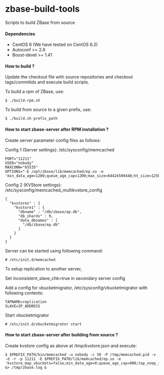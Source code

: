 zbase-build-tools
=================

Scripts to build ZBase from source

#### Dependencies
 * CentOS 6 (We have tested on CentOS 6.2)
 * Autoconf >= 2.6
 * Boost-devel >= 1.41


#### How to build ?

Update the checkout file with source repositories and checkout tags/commitids and execute build scripts.

To build a rpm of ZBase, use:

    $ ./build-rpm.sh

To build from source to a given prefix, use:

    $ ./build.sh prefix_path

#### How to start zbase-server after RPM installation ?

Create server parameter config files as follows:

Config 1 (Server settings): /etc/sysconfig/memcached

    PORT="11211"
    USER="nobody"
    MAXCONN="65535"
    OPTIONS="-E /opt/zbase/lib/memcached/ep.so -e 'min_data_age=1200;queue_age_cap=1200;max_size=64424509440;ht_size=12582917;chk_max_items=500000;chk_period=3600;keep_closed_chks=true;restore_file_checks=false;restore_mode=false;inconsistent_slave_chk=false;ht_locks=100000;tap_keepalive=600;max_evict_entries=2000000;kvstore_config_file=/etc/sysconfig/memcached_multikvstore_config'"

Config 2 (KVStore settings): /etc/sysconfig/memcached_multikvstore_config

    {
      "kvstores" : {
        "kvstore1" : {
          "dbname" : "/db/zbase/ep.db",
          "db_shards" : 9,
          "data_dbnames" : [
            "/db/zbase/ep.db"
          ]
        }
      }
    }
    
Server can be started using following command:

    # /etc/init.d/memcached
    
To setup replication to another server, 

Set inconsistent_slave_chk=true in secondary server config
    
Add a config for vbucketmigrator, /etc/sysconfig/vbucketmigrator with following contents:

    TAPNAME=replication
    SLAVE=IP_ADDRESS
    
Start vbucketmigrator

    # /etc/init.d/vbucketmigrator start


#### How to start zbase-server after building from source ?

Create kvstore config as above at /tmp/kvstore.json and execute:

    $ $PREFIX_PATH/bin/memcached -u nobody -c 50 -P /tmp/memcached.pid -v -d -r -p 11211 -E $PREFIX_PATH/lib/memcached/ep.so -e 'kvstore_map_vbuckets=false;min_data_age=0;queue_age_cap=900;tap_noop_interval=800;chk_max_items=5000000;keep_closed_chks=true;restore_file_checks=false;inconsistent_slave_chk=false;tap_keepalive=600;ht_locks=1000;kvstore_config_file=/tmp/kvstore.json' &> /tmp/zbase.log &
